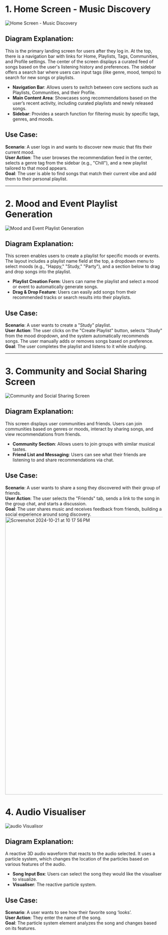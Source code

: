 # 1. Home Screen - Music Discovery

![Home Screen - Music Discovery](https://github.com/user-attachments/assets/69366d1a-fbb8-47f9-a44b-d787c16bea31)

## Diagram Explanation:

This is the primary landing screen for users after they log in. At the top, there is a navigation bar with links for Home, Playlists, Tags, Communities, and Profile settings. The center of the screen displays a curated feed of songs based on the user's listening history and preferences. The sidebar offers a search bar where users can input tags (like genre, mood, tempo) to search for new songs or playlists.

- **Navigation Bar**: Allows users to switch between core sections such as Playlists, Communities, and their Profile.
- **Main Content Area**: Showcases song recommendations based on the user’s recent activity, including curated playlists and newly released songs.
- **Sidebar**: Provides a search function for filtering music by specific tags, genres, and moods.

## Use Case:

**Scenario**: A user logs in and wants to discover new music that fits their current mood.  
**User Action**: The user browses the recommendation feed in the center, selects a genre tag from the sidebar (e.g., "Chill"), and a new playlist tailored to that mood appears.  
**Goal**: The user is able to find songs that match their current vibe and add them to their personal playlist.

---

# 2. Mood and Event Playlist Generation

![Mood and Event Playlist Generation](https://github.com/user-attachments/assets/a1e19242-5773-4ac0-ad6d-9b3e3d044f07)

## Diagram Explanation:

This screen enables users to create a playlist for specific moods or events. The layout includes a playlist name field at the top, a dropdown menu to select moods (e.g., "Happy," "Study," "Party"), and a section below to drag and drop songs into the playlist.

- **Playlist Creation Form**: Users can name the playlist and select a mood or event to automatically generate songs.
- **Drag & Drop Feature**: Users can easily add songs from their recommended tracks or search results into their playlists.

## Use Case:

**Scenario**: A user wants to create a "Study" playlist.  
**User Action**: The user clicks on the "Create Playlist" button, selects "Study" from the mood dropdown, and the system automatically recommends songs. The user manually adds or removes songs based on preference.  
**Goal**: The user completes the playlist and listens to it while studying.

---

# 3. Community and Social Sharing Screen

![Community and Social Sharing Screen](https://github.com/user-attachments/assets/207404e0-038f-4c88-8ad3-c1ae12018229)

## Diagram Explanation:

This screen displays user communities and friends. Users can join communities based on genres or moods, interact by sharing songs, and view recommendations from friends.

- **Community Section**: Allows users to join groups with similar musical tastes.
- **Friend List and Messaging**: Users can see what their friends are listening to and share recommendations via chat.

## Use Case:

**Scenario**: A user wants to share a song they discovered with their group of friends.  
**User Action**: The user selects the "Friends" tab, sends a link to the song in the group chat, and starts a discussion.  
**Goal**: The user shares music and receives feedback from friends, building a social experience around song discovery.
<img width="888" alt="Screenshot 2024-10-21 at 10 17 56 PM" src="https://github.com/user-attachments/assets/69366d1a-fbb8-47f9-a44b-d787c16bea31">

# 4. Audio Visualiser

![audio Visualisor](https://github.com/user-attachments/assets/20d44151-47c0-4a50-8c7a-cb0e60ae8295)

## Diagram Explanation:

A reactive 3D audio waveform that reacts to the audio selected. It uses a particle system, which changes the location of the particles based on various features of the audio.

- **Song Input Box**: Users can select the song they would like the visualiser to visualize.
- **Visualiser**: The reactive particle system.

## Use Case:

**Scenario**: A user wants to see how their favorite song ‘looks’.  
**User Action**: They enter the name of the song.  
**Goal**: The particle system element analyzes the song and changes based on its features.
